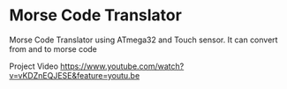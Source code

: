 # Morse Code Translator
Morse Code Translator using ATmega32 and Touch sensor. It can convert from and to morse code

Project Video https://www.youtube.com/watch?v=vKDZnEQJESE&feature=youtu.be